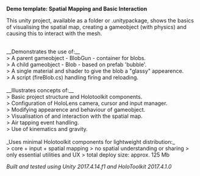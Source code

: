 **Demo template:  Spatial Mapping and Basic Interaction**

This unity project, available as a folder or .unitypackage, shows the 
basics of visualising the spatial map, creating a gameobject (with physics) 
and causing this to interact with the mesh. 

 <br />
__Demonstrates the use of:__  <br />
> A parent gameobject - BlobGun - container for blobs. <br />
> A child gameobject - Blob - based on prefab 'bubble'. <br />
> A single material and shader to give the blob a "glassy" appearence. <br />
> A script (fireBlob.cs) handling firing and reloading.  <br />

 <br />
__Illustrates concepts of:__ <br />
> Basic project structure and Holotoolkit components. <br />
> Configuration of HoloLens camera, cursor and input manager. <br />
> Modifying appearence and behaviour of gameobject. <br />
> Visualisation of and interaction with the spatial map. <br />
> Air tapping event handling. <br />
> Use of kinematics and gravity. <br />

 <br />
_Uses minimal Holotoolkit components for lightweight distribution:_ <br />
> core + input + spatial mapping
> no spatial understanding or sharing
> only essential utilities and UX
> total deploy size: approx. 125 Mb

*Built and tested using Unity 2017.4.14.f1 and HoloToolkit 2017.4.1.0*
